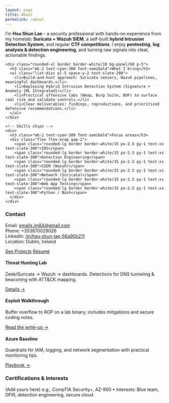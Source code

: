 ```yaml
---
layout: page
title: About
permalink: /about
---
```


<!-- Top summary + contact card -->
<div class="grid gap-8 md:grid-cols-3">

  <!-- Summary -->
  <div class="md:col-span-2 space-y-4">
    <p class="text-mute">
      I’m <strong>Hsu Shun Lae</strong> - a security professional with hands-on experience from my homelab:
      <strong>Suricata + Wazuh SIEM</strong>, a self-built <strong>hybrid Intrusion Detection System</strong>,
      and regular <strong>CTF competitions</strong>. I enjoy <strong>pentesting</strong>, <strong>log analysis & detection engineering</strong>,
      and turning raw signals into clear, actionable findings.
    </p>

    <div class="rounded-xl border border-white/10 bg-panel/60 p-5">
      <h3 class="mb-2 text-cyan-300 font-semibold">What I bring</h3>
      <ul class="list-disc pl-5 space-y-2 text-slate-200">
        <li>Build-and-hunt approach: Suricata sensors, Wazuh pipelines, meaningful dashboards.</li>
        <li>Deploying Hybrid Intrusion Detection System (Signature + Anomaly {ML Integrated})</li>
        <li>Practical offensive labs (Nmap, Burp Suite, BOF) to surface real risk and validate controls.</li>
        <li>Clear deliverables: findings, reproductions, and prioritized defensive recommendations.</li>
      </ul>
    </div>

    <!-- Skills chips -->
    <div>
      <h3 class="mb-2 text-cyan-300 font-semibold">Focus areas</h3>
      <div class="flex flex-wrap gap-2">
        <span class="rounded-lg border border-white/15 px-2.5 py-1 text-xs text-slate-300">IDS</span>
        <span class="rounded-lg border border-white/15 px-2.5 py-1 text-xs text-slate-300">Detection Engineering</span>
        <span class="rounded-lg border border-white/15 px-2.5 py-1 text-xs text-slate-300">SIEM (Wazuh)</span>
        <span class="rounded-lg border border-white/15 px-2.5 py-1 text-xs text-slate-300">Network (Suricata)</span>
        <span class="rounded-lg border border-white/15 px-2.5 py-1 text-xs text-slate-300">Web App Testing</span>
        <span class="rounded-lg border border-white/15 px-2.5 py-1 text-xs text-slate-300">Python / Bash</span>
      </div>
    </div>
  </div>

  <!-- Contact / quick facts -->
  <aside class="rounded-xl border border-white/10 bg-panel/60 p-5 space-y-3">
    <h3 class="text-cyan-300 font-semibold">Contact</h3>
    <p class="text-slate-200 text-sm">
      Email: <a href="mailto:emails.im84@gmail.com" class="text-cyan-300 hover:underline">emails.im84@gmail.com</a><br/>
      Phone: +353870029026 <br/>
      LinkedIn: <a href="https://www.linkedin.com/in/hsu-shun-lae-56a90b211/" class="text-cyan-300 hover:underline">/in/hsu-shun-lae-56a90b211</a><br/>
      Location: Dublin, Ireland
    </p>
    <div class="flex gap-2 pt-1">
      <a href="/projects" class="rounded-xl bg-gradient-to-br from-neonCyan to-neonBlue px-4 py-2 text-sm font-semibold text-slate-900 glow">See Projects</a>
      <a href="/resume" class="rounded-xl border border-white/25 px-4 py-2 text-sm text-slate-200 hover:border-white/40">Résumé</a>
    </div>
  </aside>
</div>

<!-- Highlights / samples -->
<div class="mt-10 grid gap-6 md:grid-cols-3">
  <div class="rounded-xl border border-white/10 bg-panel/60 p-5">
    <h4 class="mb-1 font-semibold text-white">Threat Hunting Lab</h4>
    <p class="text-mute text-sm">Zeek/Suricata → Wazuh → dashboards. Detections for DNS tunneling & beaconing with ATT&CK mapping.</p>
    <a href="/projects" class="text-cyan-300 hover:underline text-sm">Details →</a>
  </div>
  <div class="rounded-xl border border-white/10 bg-panel/60 p-5">
    <h4 class="mb-1 font-semibold text-white">Exploit Walkthrough</h4>
    <p class="text-mute text-sm">Buffer overflow to ROP on a lab binary; includes mitigations and secure coding notes.</p>
    <a href="/writeups" class="text-cyan-300 hover:underline text-sm">Read the write-up →</a>
  </div>
  <div class="rounded-xl border border-white/10 bg-panel/60 p-5">
    <h4 class="mb-1 font-semibold text-white">Azure Baseline</h4>
    <p class="text-mute text-sm">Guardrails for IAM, logging, and network segmentation with practical monitoring tips.</p>
    <a href="/projects" class="text-cyan-300 hover:underline text-sm">Playbook →</a>
  </div>
</div>

<!-- Optional: certifications / interests -->
<div class="mt-10 rounded-xl border border-white/10 bg-panel/60 p-5">
  <h3 class="mb-2 text-cyan-300 font-semibold">Certifications & Interests</h3>
  <p class="text-slate-200 text-sm">
    (Add yours here) e.g., CompTIA Security+, AZ-900 • Interests: Blue team, DFIR, detection engineering, secure cloud.
  </p>
</div>

